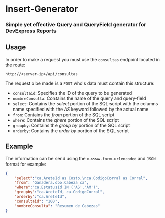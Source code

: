 # Insert-Generator
### Simple yet effective Query and QueryField generator for DevExpress Reports
## Usage
In order to make a request you must use the `consultas` endpoint located in the route:
```HTTPS
http://<server-ip>/api/consultas
```
The request o be made is a `POST` who's data must contain this structure:
- `consultaid`: 
  Specifies the ID of the query to be generated
- `nombreConsulta`: 
  Contains the name of the query and query-field
- `select`: 
  Contains the *select* portion of the SQL script with the columns name specified with the *AS* keyword followed by the actual name
- `from`: 
  Contains the *from* portion of the SQL script
- `where`: 
  Contains the *qhere* portion of the SQL script
- `groupby`: 
  Contains the *group by* portion of the SQL script
- `orderby`: 
  Contains the *order by* portion of the SQL script

## Example
The information can be send using the `x-wwww-form-urlencoded` and `JSON` format for example:
```JSON
{
	"select":"ca.AreteId as Costo,\nca.CodigoCorral as Corral",
	"from": "Ganadera.dbo.Cabeza ca",
	"where":"ca.EstatusId IN ('AS','AM')",
	"groupby":"ca.AreteId, ca.CodigoCorral",
	"orderby":"ca.AreteId",
	"consultaid": "100",
	"nombreConsulta": "Resumen de Cabezas"
}
```

